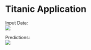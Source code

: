 # Titanic Application 

Input Data:
<br>
<img src="https://s3-ap-southeast-2.amazonaws.com/aman-fastai/input_data.png"/>

Predictions:
<br>
<img src="https://s3-ap-southeast-2.amazonaws.com/aman-fastai/predictions.png"/>